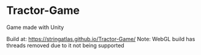 # Tractor-Game
Game made with Unity


Build at: https://stringatlas.github.io/Tractor-Game/
Note: WebGL build has threads removed due to it not being supported
